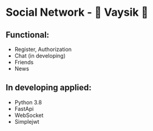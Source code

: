 # Social Network - 💬 Vaysik 💬 
## Functional:
* Register, Authorization
* Chat (in developing)
* Friends
* News 
## In developing applied:
+ Python 3.8
+ FastApi
+ WebSocket
+ Simplejwt 
